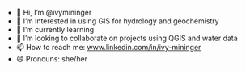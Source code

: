 - 👋 Hi, I’m @ivymininger
- 👀 I’m interested in using GIS for hydrology and geochemistry
- 🌱 I’m currently learning
- 💞️ I’m looking to collaborate on projects using QGIS and water data
- 📫 How to reach me: www.linkedin.com/in/ivy-mininger
- 😄 Pronouns: she/her

<!---
ivymininger/ivymininger is a ✨ special ✨ repository because its `README.md` (this file) appears on your GitHub profile.
You can click the Preview link to take a look at your changes.
--->
